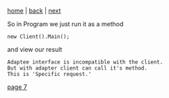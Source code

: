 [home](./page01.md) | [back](./page05.md) | [next](./page07.md)

So in Program we just run it as a method
```
new Client().Main();
```

and view our result

```
Adaptee interface is incompatible with the client.
But with adapter client can call it's method.
This is 'Specific request.'
```

[page 7](./page07.md)

